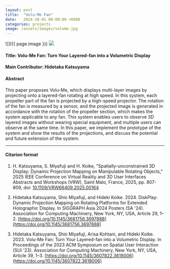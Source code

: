 ```yaml
---
layout: post
title:  "Volu-Me Fan"
date:   2024-10-01 00:00:00 +0900
categories: projects
image: /assets/images/volume.jpg
---
```


![]({{ page.image }})
![](/assets/images/volume.jpg)

#### Title: Volu-Me Fan: Turn Your Layered-fan into a Volumetric Display

#### Main Contributor: Hidetaka Katsuyama

#### Abstract
This paper proposes Volu-Me, which displays multi-layer images by projecting onto a layered-fan rotating at high speed. In this system, each propeller part of the fan is projected by a high-speed projector. The rotation of the fan is measured by a sensor, and the projected image is generated in accordance with the rotation of the propeller section, which makes the system applicable to any fan. This system enables users to observe 3D layered images without wearing special equipment, and multiple users can observe at the same time. In this paper, we implement the prototype of the system and show the results of the projections, and discuss the potential and future extension of the system.

***

#### Citarion format
1. H. Katsuyama, S. Miyafuji and H. Koike, "Spatially-unconstrained 3D Display: Dynamic Projection Mapping on Manipulable Rotating Objects," 2025 IEEE Conference on Virtual Reality and 3D User Interfaces Abstracts and Workshops (VRW), Saint Malo, France, 2025, pp. 807-809, doi: [10.1109/VRW66409.2025.00164](10.1109/VRW66409.2025.00164)


2. Hidetaka Katsuyama, Shio Miyafuji, and Hideki Koike. 2024. DiskPlay: Dynamic Projection Mapping on Rotating Platforms for Extended Holographic Display. In SIGGRAPH Asia 2024 Posters (SA '24). Association for Computing Machinery, New York, NY, USA, Article 29, 1–2. [https://doi.org/10.1145/3681756.3697888](https://doi.org/10.1145/3681756.3697888)

3. Hidetaka Katsuyama, Shio Miyafuji, Arisa Kohtani, and Hideki Koike. 2023. Volu-Me Fan: Turn Your Layered-fan into a Volumetric Display. In Proceedings of the 2023 ACM Symposium on Spatial User Interaction (SUI '23). Association for Computing Machinery, New York, NY, USA, Article 39, 1–3. [https://doi.org/10.1145/3607822.3618006](https://doi.org/10.1145/3607822.3618006)

